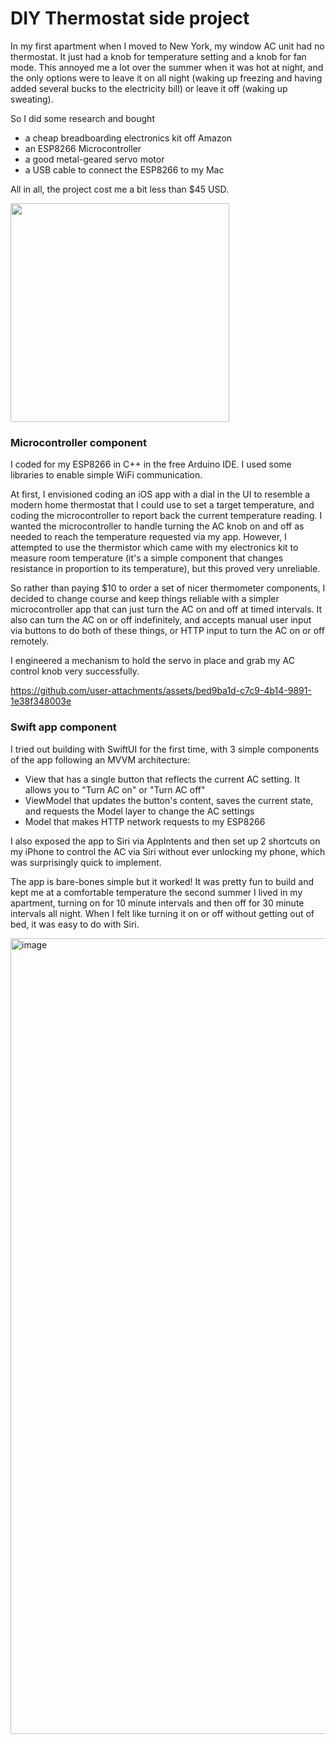 # DIY Thermostat side project

In my first apartment when I moved to New York, my window AC unit had no thermostat. It just had a knob for temperature setting and a knob for fan mode. This annoyed me a lot over the summer when it was hot at night, and the only options were to leave it on all night (waking up freezing and having added several bucks to the electricity bill) or leave it off (waking up sweating).

So I did some research and bought
* a cheap breadboarding electronics kit off Amazon
* an ESP8266 Microcontroller
* a good metal-geared servo motor
* a USB cable to connect the ESP8266 to my Mac

All in all, the project cost me a bit less than $45 USD.

<img width="350" src="https://github.com/user-attachments/assets/ad56022b-4c41-4fa5-a97d-b463d262ce5c"/>

### Microcontroller component

I coded for my ESP8266 in C++ in the free Arduino IDE. I used some libraries to enable simple WiFi communication.

At first, I envisioned coding an iOS app with a dial in the UI to resemble a modern home thermostat that I could use to set a target temperature, and coding the microcontroller to report back the current temperature reading. I wanted the microcontroller to handle turning the AC knob on and off as needed to reach the temperature requested via my app. However, I attempted to use the thermistor which came with my electronics kit to measure room temperature (it's a simple component that changes resistance in proportion to its temperature), but this proved very unreliable.

So rather than paying $10 to order a set of nicer thermometer components, I decided to change course and keep things reliable with a simpler microcontroller app that can just turn the AC on and off at timed intervals. It also can turn the AC on or off indefinitely, and accepts manual user input via buttons to do both of these things, or HTTP input to turn the AC on or off remotely.

I engineered a mechanism to hold the servo in place and grab my AC control knob very successfully.

https://github.com/user-attachments/assets/bed9ba1d-c7c9-4b14-9891-1e38f348003e

### Swift app component

I tried out building with SwiftUI for the first time, with 3 simple components of the app following an MVVM architecture:
* View that has a single button that reflects the current AC setting. It allows you to "Turn AC on" or "Turn AC off"
* ViewModel that updates the button's content, saves the current state, and requests the Model layer to change the AC settings
* Model that makes HTTP network requests to my ESP8266

I also exposed the app to Siri via AppIntents and then set up 2 shortcuts on my iPhone to control the AC via Siri without ever unlocking my phone, which was surprisingly quick to implement.

The app is bare-bones simple but it worked! It was pretty fun to build and kept me at a comfortable temperature the second summer I lived in my apartment, turning on for 10 minute intervals and then off for 30 minute intervals all night. When I felt like turning it on or off without getting out of bed, it was easy to do with Siri.

<img width="1273" alt="image" src="https://github.com/user-attachments/assets/d5a1737a-0082-46ed-b694-76312c90ac59" />
